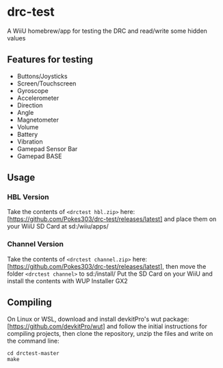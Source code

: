 # drc-test
A WiiU homebrew/app for testing the DRC and read/write some hidden values

## Features for testing
- Buttons/Joysticks
- Screen/Touchscreen
- Gyroscope
- Accelerometer
- Direction
- Angle
- Magnetometer
- Volume
- Battery
- Vibration
- Gamepad Sensor Bar
- Gamepad BASE

## Usage
### HBL Version
Take the contents of `<drctest hbl.zip>` here: [https://github.com/Pokes303/drc-test/releases/latest] and place them on your WiiU SD Card at sd:/wiiu/apps/

### Channel Version
Take the contents of `<drctest channel.zip>` here: [https://github.com/Pokes303/drc-test/releases/latest], then move the folder `<drctest channel>` to sd:/install/
Put the SD Card on your WiiU and install the contents with WUP Installer GX2

## Compiling
On Linux or WSL, download and install devkitPro's wut package: [https://github.com/devkitPro/wut] and follow the initial instructions for compiling projects, then clone the repository, unzip the files and write on the command line:
```
cd drctest-master
make
```
